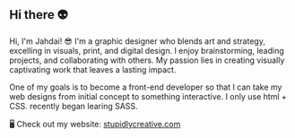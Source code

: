 ## Hi there 👽

<!--
**imaginebeingme/imaginebeingme** is a ✨ _special_ ✨ repository because its `README.md` (this file) appears on your GitHub profile.

Here are some ideas to get you started:

- 🔭 I’m currently working on ...
- 🌱 I’m currently learning ...
- 👯 I’m looking to collaborate on ...
- 🤔 I’m looking for help with ...
- 💬 Ask me about ...
- 📫 How to reach me: ...
- 😄 Pronouns: ...
- ⚡ Fun fact: ...
-->

Hi, I'm Jahdai! 😎 I'm a graphic designer who blends art and strategy, excelling in visuals, print, and digital design. I enjoy brainstorming, leading projects, and collaborating with others. My passion lies in creating visually captivating work that leaves a lasting impact.

One of my goals is to become a front-end developer so that I can take my web designs from initial concept to something interactive. I only use html + CSS. recently began learing SASS. 

🖥 Check out my website: [stupidlycreative.com](https://www.stupidlycreative.com/)